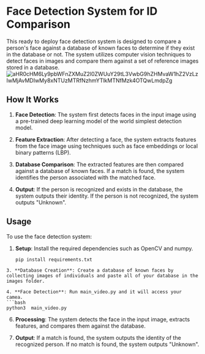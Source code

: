 # Face Detection System for ID Comparison

This ready to deploy face detection system is designed to compare a person's face against a database of known faces to determine if they exist in the database or not. The system utilizes computer vision techniques to detect faces in images and compare them against a set of reference images stored in a database.
![aHR0cHM6Ly9pbWFnZXMuZ2l0ZWUuY29tL3VwbG9hZHMvaW1hZ2VzLzIwMjAvMDIwMy8xNTUzMTRfNzhmYTlkMTNfMzk4OTQwLmdpZg](https://github.com/dalixMasmoudi/Face_detector/assets/94851502/8dc441f1-4230-4538-a4ad-b0275b4766a9)

## How It Works

1. **Face Detection**: The system first detects faces in the input image using a pre-trained deep learning model of the world simplest detection model.

2. **Feature Extraction**: After detecting a face, the system extracts features from the face image using techniques such as face embeddings or local binary patterns (LBP).

3. **Database Comparison**: The extracted features are then compared against a database of known faces. If a match is found, the system identifies the person associated with the matched face.

4. **Output**: If the person is recognized and exists in the database, the system outputs their identity. If the person is not recognized, the system outputs "Unknown".

## Usage

To use the face detection system:

1. **Setup**: Install the required dependencies such as OpenCV and numpy.

   ```bash
   pip install requirements.txt
```
3. **Database Creation**: Create a database of known faces by collecting images of individuals and paste all of your database in the images folder.

4. **Face Detection**: Run main_video.py and it will access your camea.
```bash
python3  main_video.py
```
6. **Processing**: The system detects the face in the input image, extracts features, and compares them against the database.

7. **Output**: If a match is found, the system outputs the identity of the recognized person. If no match is found, the system outputs "Unknown".


